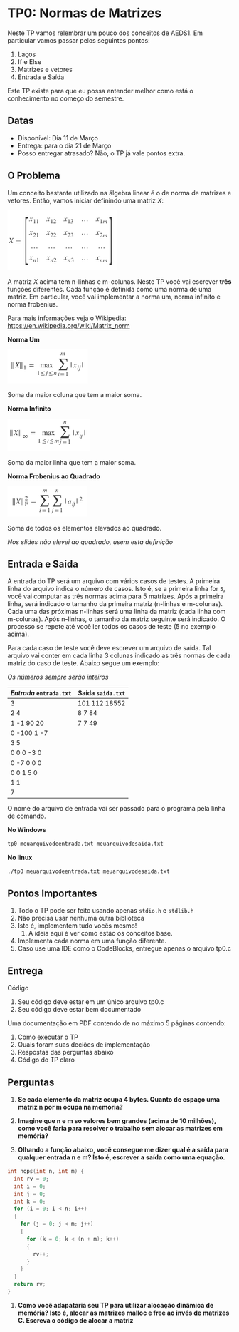 # TP0: Normas de Matrizes

Neste TP vamos relembrar um pouco dos conceitos de AEDS1. Em particular
vamos passar pelos seguintes pontos:

  1. Laços
  2. If e Else
  3. Matrizes e vetores
  4. Entrada e Saída

Este TP existe para que eu possa entender melhor como está o conhecimento no
começo do semestre.

## Datas

  * Disponível: Dia 11 de Março
  * Entrega: para o dia 21 de Março
  * Posso entregar atrasado? Não, o TP já vale pontos extra.

## O Problema

Um conceito bastante utilizado na álgebra linear é o de norma de matrizes e
vetores. Então, vamos iniciar definindo uma matriz *X*:

![Matriz](matriz.png)

<!---
$$
X = \begin{bmatrix}
    x_{11}       & x_{12} & x_{13} & \dots & x_{1m} \\
    x_{21}       & x_{22} & x_{23} & \dots & x_{2m}\\
   \dots & \dots & \dots & \dots & \dots\\
    x_{n1}       & x_{n2} & x_{n3} & \dots & x_{nm}
\end{bmatrix}
$$
-->

A matriz $X$ acima tem n-linhas e m-colunas. Neste TP você vai escrever **três**
funções diferentes. Cada função é definida como uma norma de uma matriz.
Em particular, você vai implementar a norma um, norma infinito e norma
frobenius. 

Para mais informações veja o Wikipedia:
https://en.wikipedia.org/wiki/Matrix_norm

**Norma Um**

![Norma1](normaum.png)

<!---
$$ \|X\|_1 = \max_{1 \leq j \leq n} \sum_{i=1}^m | x_{ij} | $$
--->

Soma da maior coluna que tem a maior soma.

**Norma Infinito**

![NormaInf](normainf.png)

<!---
$$ \|X\|_\infty = \max_{1 \leq i \leq m} \sum _{j=1}^n | x_{ij} | $$
--->

Soma da maior linha que tem a maior soma.

**Norma Frobenius ao Quadrado**

![NormaFro](normfro.png)

<!---
$$\|X\|_{\rm F}^2 =\sum_{i=1}^m\sum_{j=1}^n |a_{ij}|^2 $$
--->

Soma de todos os elementos elevados ao quadrado.

*Nos slides não elevei ao quadrado, usem esta definição*

## Entrada e Saída

A entrada do TP será um arquivo com vários casos de testes. A primeira linha do
arquivo indica o número de casos. Isto é, se a primeira linha for `5`, você vai
computar as três normas acima para 5 matrizes. Após a primeira linha, será
indicado o tamanho da primeira matriz (n-linhas e m-colunas). Cada uma das
próximas n-linhas será uma linha da matriz (cada linha com m-colunas). Após
n-linhas, o tamanho da matriz seguinte será indicado. O processo se repete até
você ler todos os casos de teste (5 no exemplo acima).

Para cada caso de teste você deve escrever um arquivo de saída. Tal arquivo vai
conter em cada linha 3 colunas indicado as três normas de cada matriz do caso de
teste. Abaixo segue um exemplo:

*Os números sempre serão inteiros*

| *Entrada* `entrada.txt` | Saída `saida.txt` |
|-------------------------|-------------------|
|3                        | 101 112  18552    |
|2 4                      | 8 7 84            |
|1 -1 90 20               | 7 7 49            |
|0 -100 1 -7              |                   |
|3 5                      |                   |
|0 0 0 -3 0               |                   |
|0 -7 0 0 0               |                   |
|0 0 1 5 0                |                   |
|1 1                      |                   |
|7                        |                   |

O nome do arquivo de entrada vai ser passado para o programa pela
linha de comando.

**No Windows**
```cmd
tp0 meuarquivodeentrada.txt meuarquivodesaida.txt
```

**No linux**
```bash
./tp0 meuarquivodeentrada.txt meuarquivodesaida.txt
```

## Pontos Importantes

1. Todo o TP pode ser feito usando apenas ```stdio.h``` e ```stdlib.h```
1. Não precisa usar nenhuma outra biblioteca
1. Isto é, implementem tudo vocês mesmo!
    1. A ideia aqui é ver como estão os conceitos base.
1. Implementa cada norma em uma função diferente.
1. Caso use uma IDE como o CodeBlocks, entregue apenas o arquivo tp0.c

## Entrega

Código

1. Seu código deve estar em um único arquivo tp0.c
1. Seu código deve estar bem documentado

Uma documentação em PDF contendo de no máximo 5 páginas contendo:

1. Como executar o TP
1. Quais foram suas deciões de implementação
1. Respostas das perguntas abaixo
1. Código do TP claro

## Perguntas

  1. **Se cada elemento da matriz ocupa 4 bytes. Quanto de espaço uma matriz n por m ocupa na memória?**
  
  1. **Imagine que n e m so valores bem grandes (acima de 10 milhões), como você faria para resolver o
       trabalho sem alocar as matrizes em memória?**
  
  1. **Olhando a função abaixo, você consegue me dizer qual é a saída para qualquer entrada n e m? Isto é, escrever a saída como uma equação.**
  
```c
int nops(int n, int m) {
  int rv = 0;
  int i = 0;
  int j = 0;
  int k = 0;
  for (i = 0; i < n; i++) 
  {
    for (j = 0; j < m; j++) 
    {
      for (k = 0; k < (n + m); k++)
      {
        rv++;
      }
    }
  }
  return rv;
}
```
  
  1. **Como você adapataria seu TP para utilizar alocação dinâmica de memória? Isto é, alocar as matrizes malloc e free ao invés de matrizes C. Escreva o código de alocar a matriz**


